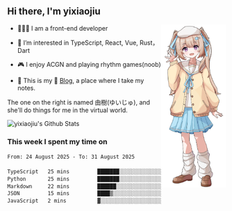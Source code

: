 ## Hi there, I'm yixiaojiu

<img src="./yuiju.webp" align="right" width="150" />

- 🧑🏻‍💻 I am a front-end developer

- 👀 I’m interested in TypeScript, React, Vue, Rust，Dart

- 🎮 I enjoy ACGN and playing rhythm games(noob)

- 🌱 This is my 📝 [Blog](https://note.yixiaojiu.top), a place where I take my notes.

The one on the right is named 由樹(ゆいじゅ), and she'll do things for me in the virtual world.

<img src="https://bad-apple-github-readme.vercel.app/api?show_icons=true&hide_title=true&hide_rank=true&count_private=true&show_bg=1&username=yixiaojiu" alt="yixiaojiu's Github Stats"/>

### This week I spent my time on

<!--START_SECTION:waka-->

```txt
From: 24 August 2025 - To: 31 August 2025

TypeScript   25 mins         ███████░░░░░░░░░░░░░░░░░░   28.28 %
Python       25 mins         ███████░░░░░░░░░░░░░░░░░░   27.74 %
Markdown     22 mins         ██████░░░░░░░░░░░░░░░░░░░   24.07 %
JSON         15 mins         ████▒░░░░░░░░░░░░░░░░░░░░   17.09 %
JavaScript   2 mins          ▓░░░░░░░░░░░░░░░░░░░░░░░░   02.48 %
```

<!--END_SECTION:waka-->
